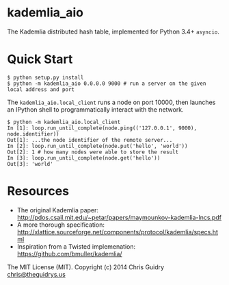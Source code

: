 kademlia_aio
============

The Kademlia distributed hash table, implemented for Python 3.4+ `asyncio`.

Quick Start
===========

```
$ python setup.py install
$ python -m kademlia_aio 0.0.0.0 9000 # run a server on the given local address and port
```

The `kademlia_aio.local_client` runs a node on port 10000, then launches
an IPython shell to programmatically interact with the network.

```
$ python -m kademlia_aio.local_client
In [1]: loop.run_until_complete(node.ping(('127.0.0.1', 9000), node.identifier))
Out[1]: ...the node identifier of the remote server...
In [2]: loop.run_until_complete(node.put('hello', 'world'))
Out[2]: 1 # how many nodes were able to store the result
In [3]: loop.run_until_complete(node.get('hello'))
Out[3]: 'world'
```

Resources
=========

* The original Kademlia paper: http://pdos.csail.mit.edu/~petar/papers/maymounkov-kademlia-lncs.pdf
* A more thorough specification: http://xlattice.sourceforge.net/components/protocol/kademlia/specs.html
* Inspiration from a Twisted implemenation: https://github.com/bmuller/kademlia/


The MIT License (MIT). Copyright (c) 2014 Chris Guidry <chris@theguidrys.us>
